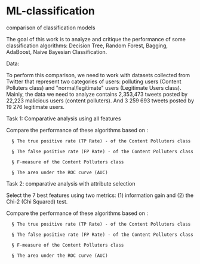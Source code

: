# ML-classification
comparison of classification models

The goal of this work is to analyze and critique the performance of some classification algorithms: Decision Tree, Random Forest, Bagging, AdaBoost, Naive Bayesian Classification. 

Data:

To perform this comparison, we need to work with datasets collected from Twitter that represent two categories of users: polluting users (Content Polluters class) 
and "normal/legitimate" users (Legitimate Users class). Mainly, the data we need to analyze contains 2,353,473 tweets posted by 
22,223 malicious users (content polluters). And 3 259 693 tweets posted by 19 276 legitimate users.


Task 1: Comparative analysis using all features

Compare the performance of these algorithms based on :

      § The true positive rate (TP Rate) - of the Content Polluters class
      
      § The false positive rate (FP Rate) - of the Content Polluters class
      
      § F-measure of the Content Polluters class
      
      § The area under the ROC curve (AUC)



Task 2: comparative analysis with attribute selection

Select the 7 best features using two metrics: (1) information gain and (2) the Chi-2 (Chi Squared) test.  

Compare the performance of these algorithms based on :

      § The true positive rate (TP Rate) - of the Content Polluters class
      
      § The false positive rate (FP Rate) - of the Content Polluters class
      
      § F-measure of the Content Polluters class
      
      § The area under the ROC curve (AUC)
